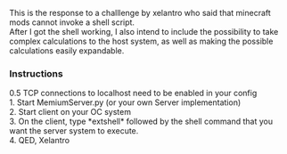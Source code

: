 This is the response to a challlenge by xelantro who said that minecraft mods cannot invoke a shell script.
<br>
After I got the shell working, I also intend to include the possibility to take complex calculations to the host system, as well as 
making the possible calculations easily expandable.
<br>
<h3>Instructions</h3>
0.5 TCP connections to localhost need to be enabled in your config<br>
1. Start MemiumServer.py (or your own Server implementation)<br>
2. Start client on your OC system<br>
3. On the client, type *extshell* followed by the shell command that you want the server system to execute.<br>
4. QED, Xelantro<br>